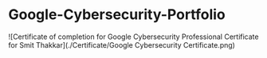 # Google-Cybersecurity-Portfolio
![Certificate of completion for Google Cybersecurity Professional Certificate for Smit Thakkar](./Certificate/Google Cybersecurity Certificate.png)
